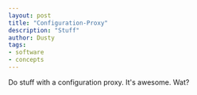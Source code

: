 ```yaml
---
layout: post
title: "Configuration-Proxy"
description: "Stuff"
author: Dusty
tags:
- software
- concepts
---
```


Do stuff with a configuration proxy. It's awesome.
Wat?
